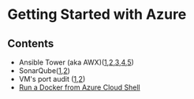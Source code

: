 # Getting Started with Azure

## Contents
* Ansible Tower (aka AWX)([1](/ansible-tower-00/README.md),[2](/ansible-tower-01/README.md),[3](/ansible-tower-02/README.md),[4](/ansible-tower-03/README.md),[5](/ansible-tower-04/README.md))
* SonarQube([1](/sonarqube-00/README.md),[2](/sonarqube-01/README.md))
* VM's port audit ([1](/docker-audit-00/README.md),[2](/docker-audit-01/README.md))
* [Run a Docker from Azure Cloud Shell](/docker-azure-cli-00/README.md)
